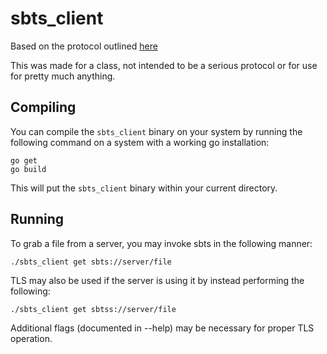 # sbts_client

Based on the protocol outlined
[here](https://gist.github.com/Ichbinjoe/f1cc014f1beb6ceac8ab5a2524af88b5)

This was made for a class, not intended to be a serious protocol or for use for
pretty much anything.

## Compiling

You can compile the `sbts_client` binary on your system by running the following
command on a system with a working go installation:

```
go get
go build
```

This will put the `sbts_client` binary within your current directory.

## Running

To grab a file from a server, you may invoke sbts in the following manner:

```
./sbts_client get sbts://server/file
```

TLS may also be used if the server is using it by instead performing the
following:

```
./sbts_client get sbtss://server/file
```

Additional flags (documented in --help) may be necessary for proper TLS
operation.
